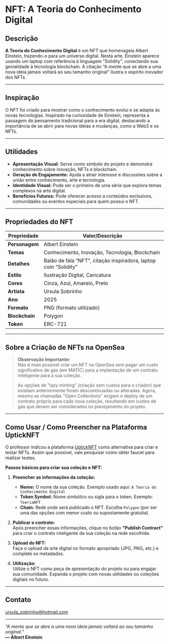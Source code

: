# NFT: A Teoria do Conhecimento Digital

## Descrição

**A Teoria do Conhecimento Digital** é um NFT que homenageia Albert Einstein, trazendo-o para um universo digital. Nesta arte, Einstein aparece usando um laptop com referência à linguagem "Solidity", conectando sua genialidade à tecnologia blockchain. A citação “A mente que se abre a uma nova ideia jamais voltará ao seu tamanho original” ilustra o espírito inovador dos NFTs.

---

## Inspiração

O NFT foi criado para mostrar como o conhecimento evolui e se adapta às novas tecnologias. Inspirado na curiosidade de Einstein, representa a passagem do pensamento tradicional para a era digital, destacando a importância de se abrir para novas ideias e mudanças, como a Web3 e os NFTs.

---

## Utilidades

- **Apresentação Visual:** Serve como símbolo do projeto e demonstra conhecimento sobre inovação, NFTs e blockchain.
- **Geração de Engajamento:** Ajuda a atrair interesse e discussões sobre a união entre conhecimento, arte e tecnologia.
- **Identidade Visual:** Pode ser o primeiro de uma série que explora temas complexos na arte digital.
- **Benefícios Futuros:** Pode oferecer acesso a conteúdos exclusivos, comunidades ou eventos especiais para quem possui o NFT.

---

## Propriedades do NFT

| Propriedade        | Valor/Descrição                                                                 |
|--------------------|--------------------------------------------------------------------------------|
| **Personagem**     | Albert Einstein                                                                |
| **Temas**          | Conhecimento, Inovação, Tecnologia, Blockchain                                 |
| **Detalhes**       | Balão de fala “NFT”, citação inspiradora, laptop com “Solidity”                |
| **Estilo**         | Ilustração Digital, Caricatura                                                 |
| **Cores**          | Cinza, Azul, Amarelo, Preto                                                    |
| **Artista**        | Ursula Sobrinho                                                     |
| **Ano**            | 2025                                                                           |
| **Formato**        | PNG (formato utilizado)                                                 |
| **Blockchain**     | Polygon                                                                        |
| **Token**          | ERC-721                                                                        |

---

## Sobre a Criação de NFTs na OpenSea

> **Observação Importante:**  
> Não é mais possível criar um NFT na OpenSea sem pagar um custo significativo de gás (em MATIC) para a implantação de um contrato inteligente para a sua coleção.  
> 
> As opções de "lazy minting" (criação sem custos para o criador) que existiam anteriormente foram descontinuadas ou alteradas. Agora, mesmo as chamadas "Open Collections" exigem o deploy de um contrato próprio para cada nova coleção, resultando em custos de gás que devem ser considerados no planejamento do projeto.

---

## Como Usar / Como Preencher na Plataforma UptickNFT

O professor indicou a plataforma [UptickNFT](http://www.upticknft.com/) como alternativa para criar e testar NFTs. Assim que possível, vale pesquisar como obter faucet para realizar testes.

**Passos básicos para criar sua coleção e NFT:**
1. **Preencher as informações da coleção:**
   - **Nome:** O nome da sua coleção. Exemplo usado aqui: `A Teoria do Conhecimento Digital`
   - **Token Symbol:** Nome simbólico ou sigla para o token. Exemplo: `TeoriaNFT`
   - **Chain:** Rede onde será publicado o NFT. Escolha `Polygon` (por ser uma das opções com menor custo ou supostamente gratuita).
2. **Publicar o contrato:**  
   Após preencher essas informações, clique no botão **"Publish Contract"** para criar o contrato inteligente da sua coleção na rede escolhida.

3. **Upload do NFT:**  
   Faça o upload da arte digital no formato apropriado (JPG, PNG, etc.) e complete os metadados.

4. **Utilização:**  
   Utilize o NFT como peça de apresentação do projeto ou para engajar sua comunidade. Expanda o projeto com novas utilidades ou coleções digitais no futuro.

---

## Contato

ursula_sobrinho@hotmail.com

---

*“A mente que se abre a uma nova ideia jamais voltará ao seu tamanho original.”*  
**— Albert Einstein**
````
